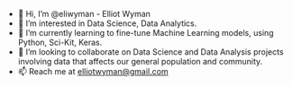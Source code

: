 - 👋 Hi, I’m @eliwyman - Elliot Wyman
- 👀 I’m interested in Data Science, Data Analytics.
- 🌱 I’m currently learning to fine-tune Machine Learning models, using Python, Sci-Kit, Keras.
- 💞️ I’m looking to collaborate on Data Science and Data Analysis projects involving data that affects our general population and community.
- 📫 Reach me at elliotwyman@gmail.com

<!---
eliwyman/eliwyman is a ✨ special ✨ repository because its `README.md` (this file) appears on your GitHub profile.
You can click the Preview link to take a look at your changes.
--->
